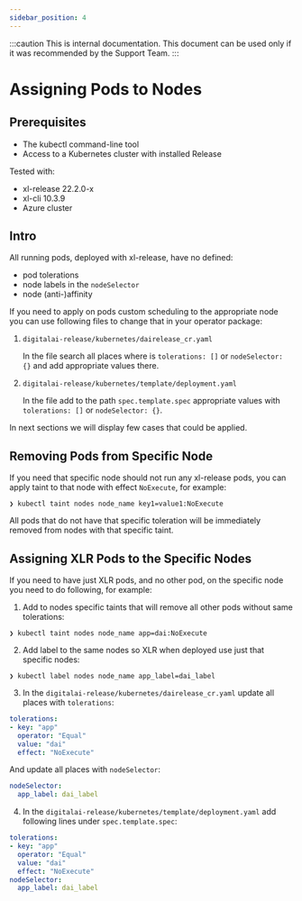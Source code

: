 ```yaml
---
sidebar_position: 4
---
```


:::caution
This is internal documentation. This document can be used only if it was recommended by the Support Team.
:::

# Assigning Pods to Nodes

## Prerequisites
- The kubectl command-line tool
- Access to a Kubernetes cluster with installed Release

Tested with:
- xl-release 22.2.0-x
- xl-cli 10.3.9
- Azure cluster

## Intro

All running pods, deployed with xl-release, have no defined:
- pod tolerations
- node labels in the `nodeSelector`
- node (anti-)affinity

If you need to apply on pods custom scheduling to the appropriate node you can use following files to change that in your operator package:
1. `digitalai-release/kubernetes/dairelease_cr.yaml`

    In the file search all places where is `tolerations: []` or `nodeSelector: {}` and add appropriate values there. 

2. `digitalai-release/kubernetes/template/deployment.yaml`

   In the file add to the path `spec.template.spec` appropriate values with `tolerations: []` or `nodeSelector: {}`.

In next sections we will display few cases that could be applied.


## Removing Pods from Specific Node

If you need that specific node should not run any xl-release pods, you can apply taint to that node with effect `NoExecute`, for example:

```shell
❯ kubectl taint nodes node_name key1=value1:NoExecute
```

All pods that do not have that specific toleration will be immediately removed from nodes with that specific taint.


## Assigning XLR Pods to the Specific Nodes

If you need to have just XLR pods, and no other pod, on the specific node you need to do following, for example:

1. Add to nodes specific taints that will remove all other pods without same tolerations: 
```shell
❯ kubectl taint nodes node_name app=dai:NoExecute
```

2. Add label to the same nodes so XLR when deployed use just that specific nodes:
```shell
❯ kubectl label nodes node_name app_label=dai_label
```

3. In the `digitalai-release/kubernetes/dairelease_cr.yaml` update all places with `tolerations`:
```yaml
tolerations:
- key: "app"
  operator: "Equal"
  value: "dai"
  effect: "NoExecute"
```

And update all places with `nodeSelector`:
```yaml
nodeSelector:
  app_label: dai_label
```

4. In the `digitalai-release/kubernetes/template/deployment.yaml` add following lines under `spec.template.spec`:
```yaml
tolerations:
- key: "app"
  operator: "Equal"
  value: "dai"
  effect: "NoExecute"
nodeSelector:
  app_label: dai_label
```
